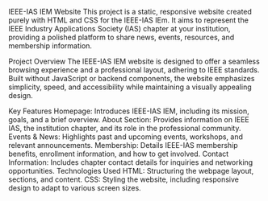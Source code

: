 IEEE-IAS IEM Website
This project is a static, responsive website created purely with HTML and CSS for the IEEE-IAS IEm. It aims to represent the IEEE Industry Applications Society (IAS) chapter at your institution, providing a polished platform to share news, events, resources, and membership information.

Project Overview
The IEEE-IAS IEM website is designed to offer a seamless browsing experience and a professional layout, adhering to IEEE standards. Built without JavaScript or backend components, the website emphasizes simplicity, speed, and accessibility while maintaining a visually appealing design.

Key Features
Homepage: Introduces IEEE-IAS IEM, including its mission, goals, and a brief overview.
About Section: Provides information on IEEE IAS, the institution chapter, and its role in the professional community.
Events & News: Highlights past and upcoming events, workshops, and relevant announcements.
Membership: Details IEEE-IAS membership benefits, enrollment information, and how to get involved.
Contact Information: Includes chapter contact details for inquiries and networking opportunities.
Technologies Used
HTML: Structuring the webpage layout, sections, and content.
CSS: Styling the website, including responsive design to adapt to various screen sizes.
